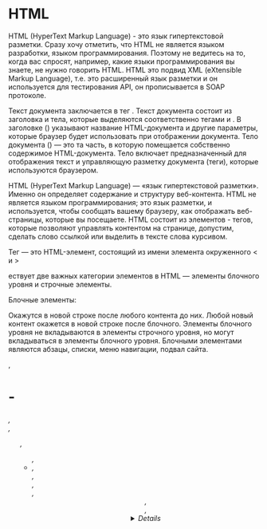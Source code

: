 # HTML

HTML (HyperText Markup Language) - это язык гипертекстовой разметки. Сразу хочу отметить, что 
HTML не является языком разработки, языком программирования. Поэтому не ведитесь на то, когда вас спросят, 
например, какие языки программирования вы знаете, не нужно говорить HTML. HTML это подвид XML (eXtensible 
Markup Language), т.е. это расширенный язык разметки и он используется для тестирования API, он 
прописывается в SOAP протоколе. 

Текст документа заключается в тег <html>. Текст документа состоит из заголовка и тела, которые выделяются соответственно тегами <head> и <body>.
В заголовке (<head>) указывают название HTML-документа и другие параметры, которые браузер будет использовать при отображении документа.
Тело документа (<body>) — это та часть, в которую помещается собственно содержимое HTML-документа. Тело включает предназначенный для отображения текст и управляющую разметку документа (теги), которые используются браузером.


HTML (HyperText Markup Language) — «язык гипертекстовой разметки». Именно он определяет содержание и структуру веб-контента. HTML не является языком программирования; это язык разметки, и используется, чтобы сообщать вашему браузеру, как отображать веб-страницы, которые вы посещаете. HTML состоит из элементов - тегов, которые позволяют управлять контентом на странице, допустим, сделать слово ссылкой или выделить в тексте слова курсивом.

Тег — это HTML-элемент, состоящий из имени элемента окруженного < и >

ествует две важных категории элементов в HTML — элементы блочного уровня и строчные элементы. 

Блочные элементы:

Окажутся в новой строке после любого контента до них.
Любой новый контент окажется в новой строке после блочного.
Элементы блочного уровня не вкладываются в элементы строчного уровня, но могут вкладываться в элементы блочного уровня.
Блочными элементами являются абзацы, списки, меню навигации, подвал сайта.
<p>, <h1> - <h6>, <div>, <ol>, <ul>, <li>, <nav>, <aside>, <article>, <header>, <footer>, <details>, ...
Строчные элементы:

Не приводят к появлению новой строки в документе.
Содержатся в элементах блочного уровня. Обычно встречаются внутри абзаца.
Окружают небольшие части содержимого (т.е не содержат абзацы или группировки контента).
Строчными элементами являются ссылки, акцентирующие элементы.
<span>, <strong>, <em>, <img>, <a>


Тег <p> представляет собой абзац текста. На странице может быть любое количество абзацев. Абзац всегда начинается с новой строки.

Теги <h1> - <h6> представляют собой заголовки с 1-6 уровни.

Обычно на странице присутствует один заголовок первого уровня h1. Крайне редко используются заголовки с 3-6 уровни.

Элемент div - это блочный элемент, универсальный контейнер для группировки контента, он не влияет на контент, пока не будет стилизован при помощи CSS. Пример использования ниже, мы будем рассматривать CSS дальше, сейчас нас интересует только HTML.

  
##Списки
Списки бывают двух видов:

Маркированные (тег ul)
Нумерованные (тег ol)
  
  
  Можно менять вид нумерации при помощи стилей CSS. По умолчанию тип - арабские числа
  ![image](https://user-images.githubusercontent.com/104627450/184636522-eaacca70-5ffc-4277-861c-1ec73800c432.png)
